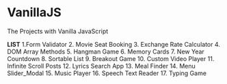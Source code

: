 # VanillaJS
The Projects with Vanilla JavaScript

**LIST**
1.Form Validator
2. Movie Seat Booking
3. Exchange Rate Calculator
4. DOM Array Methods
5. Hangman Game
6. Memory Cards
7. New Year Countdown
8. Sortable List
9. Breakout Game
10. Custom Video Player
11. Infinite Scroll Posts
12. Lyrics Search App
13. Meal Finder
14. Menu Slider_Modal
15. Music Player
16. Speech Text Reader
17. Typing Game
